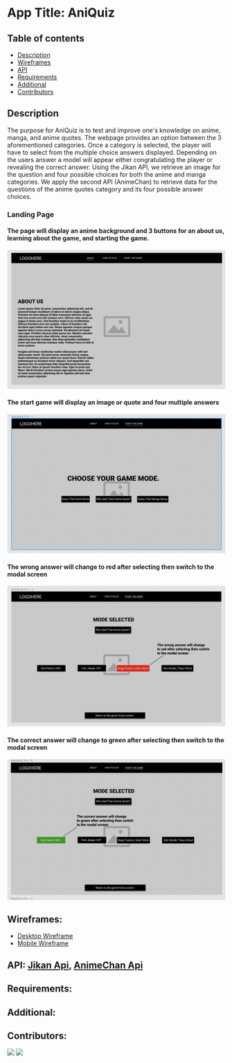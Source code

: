 # App Title: AniQuiz

## Table of contents
* [Description](#description)
* [Wireframes](#wireframes)
* [API](#api)
* [Requirements](#requirements)
* [Additional](#additional)
* [Contributors](#contributors)
 



## Description
The purpose for AniQuiz is to test and improve one's knowledge on anime, manga, and anime quotes. The webpage provides an option between the 3 aforementioned categories. Once a category is selected, the player will have to select from the multiple choice answers displayed. Depending on the users answer a model will appear either congratulating the player or revealing the correct answer. Using the Jikan API, we retrieve an image for the question and four possible choices for both the anime and manga categories. We apply the second API (AnimeChan) to retrieve data for the questions of the anime quotes category and its four possible answer choices.

### Landing Page

#### The page will display an anime background and 3 buttons for an about us, learning about the game, and starting the game.
![Landing Page Image](landing.png)

#### The start game will display an image or quote and four multiple answers
![Category Page Image](landing2.png)

#### The wrong answer will change to red after selecting then switch to the modal screen
![Wrong Answer Page Image](landing3.png)

#### The correct answer will change to green after selecting then switch to the modal screen
![Correct Answer Page Image](landing4.png)

## Wireframes:
- [Desktop Wireframe](https://www.figma.com/file/2NqUqIVdoXK33r0yTomNqV/Wireframe_Project_1?node-id=11%3A17)
- [Mobile Wireframe](https://www.figma.com/file/2NqUqIVdoXK33r0yTomNqV/Wireframe_Project_1?node-id=17%3A2)

## API: [Jikan Api](https://jikan.moe/), [AnimeChan Api](https://animechan.vercel.app/) 

## Requirements: 

## Additional:

## Contributors:
[![](https://avatars.githubusercontent.com/u/32347822?v=4)](https://github.com/hydeiablakey)
[![](https://avatars.githubusercontent.com/u/5713031?v=4)](https://github.com/tapia81)
